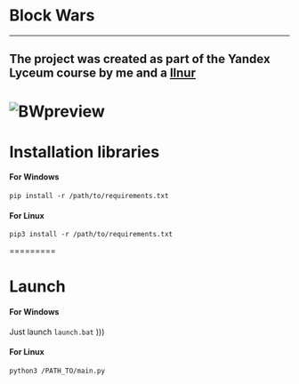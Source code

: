 # Block Wars
---------
The project was created as part of the Yandex Lyceum course by me and a [Ilnur](https://github.com/IlnurHA)
---------
![BWpreview](https://user-images.githubusercontent.com/61661965/195699763-980c0edf-6fa3-4276-bed6-0d5e4a76302d.png)
=========
# Installation libraries
#### For Windows
```
pip install -r /path/to/requirements.txt
```
#### For Linux
```
pip3 install -r /path/to/requirements.txt
```
=========
# Launch
#### For Windows
Just launch `launch.bat` )))
#### For Linux
```
python3 /PATH_TO/main.py
```
